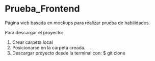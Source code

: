 # Prueba_Frontend
Página web basada en mockups para realizar prueba de habilidades.

Para descargar el proyecto:

1. Crear carpeta local
2. Posicionarse en la carpeta creada.
3. Descargar proyecto desde la terminal con: $ git clone 
